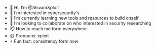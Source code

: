 - 👋 Hi, I’m @ShivamXploit
- 👀 I’m interested in  cybersecurity's 
- 🌱 I’m currently learning new tools and resources to build onself
- 💞️ I’m looking to collaborate on who interested in security researching 
- 📫 How to reach me form everywhere 
- 😄 Pronouns: xploit
- ⚡ Fun fact:  consistency form now

<!---
ShivamXploit/ShivamXploit is a ✨ special ✨ repository because its `README.md` (this file) appears on your GitHub profile.
You can click the Preview link to take a look at your changes.
--->
